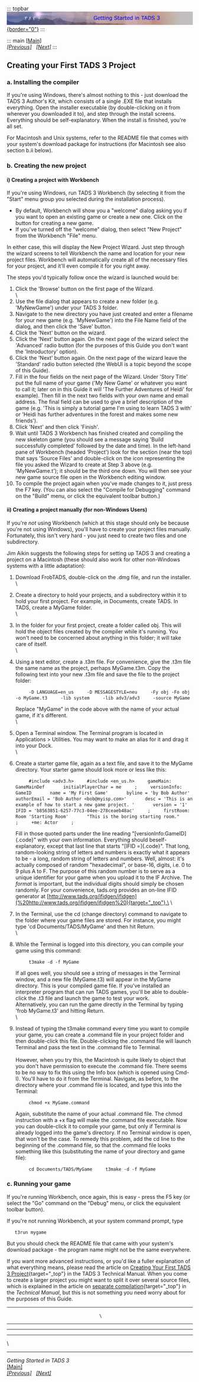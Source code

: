 ::: topbar
[![](topbar.jpg){border="0"}](index.html)
:::

::: main
[\[Main\]](index.html)\
*[\[Previous\]](generalintroduction.htm)
  [\[Next\]](programmingprolegomena.htm)*
:::

## Creating your First TADS 3 Project

### a. Installing the compiler

If you\'re using Windows, there\'s almost nothing to this - just
download the TADS 3 Author\'s Kit, which consists of a single .EXE file
that installs everything. Open the installer executable (by
double-clicking on it from wherever you downloaded it to), and step
through the install screens. Everything should be self-explanatory. When
the install is finished, you\'re all set.

For Macintosh and Unix systems, refer to the README file that comes with
your system\'s download package for instructions (for Macintosh see also
section b.ii below).

### b. Creating the new project

#### i) Creating a project with Workbench

If you\'re using Windows, run TADS 3 Workbench (by selecting it from the
\"Start\" menu group you selected during the installation process).

-   By default, Workbench will show you a \"welcome\" dialog asking you
    if you want to open an existing game or create a new one. Click on
    the button for creating a new game.
-   If you\'ve turned off the \"welcome\" dialog, then select \"New
    Project\" from the Workbench \"File\" menu.

In either case, this will display the New Project Wizard. Just step
through the wizard screens to tell Workbench the name and location for
your new project files. Workbench will automatically create all of the
necessary files for your project, and it\'ll even compile it for you
right away.

The steps you'd typically follow once the wizard is launched would be:

1.  Click the 'Browse' button on the first page of the Wizard.\
    \
2.  Use the file dialog that appears to create a new folder (e.g.
    'MyNewGame') under your TADS 3 folder.
3.  Navigate to the new directory you have just created and enter a
    filename for your new game (e.g. 'MyNewGame') into the File Name
    field of the dialog, and then click the 'Save' button.
4.  Click the 'Next' button on the wizard.
5.  Click the 'Next' button again. On the next page of the wizard select
    the 'Advanced' radio button (for the purposes of this Guide you
    don't want the 'Introductory' option).
6.  Click the 'Next' button again. On the next page of the wizard leave
    the 'Standard' radio button selected (the WebUI is a topic beyond
    the scope of this Guide).
7.  Fill in the four fields on the next page of the Wizard. Under 'Story
    Title' put the full name of your game ('My New Game' or whatever you
    want to call it; later on in this Guide it will 'The Further
    Adventures of Heidi' for example). Then fill in the next two fields
    with your own name and email address. The final field can be used to
    give a brief description of the game (e.g. 'This is simply a
    tutorial game I'm using to learn TADS 3 with' or 'Heidi has further
    adventures in the forest and makes some new friends').
8.  Click 'Next' and then click 'Finish'.
9.  Wait until TADS 3 Workbench has finished created and compiling the
    new skeleton game (you should see a message saying 'Build
    successfully completed\' followed by the date and time). In the
    left-hand pane of Workbench (headed 'Project') look for the section
    (near the top) that says 'Source Files' and double-click on the icon
    representing the file you asked the Wizard to create at Step 3 above
    (e.g. 'MyNewGame.t'); it should be the third one down. You will then
    see your new game source file open in the Workbench editing window.
10. To compile the project again when you've made changes to it, just
    press the F7 key. (You can also select the \"Compile for Debugging\"
    command on the \"Build\" menu, or click the equivalent toolbar
    button.)

#### ii) Creating a project manually (for non-Windows Users)

If you\'re *not* using Workbench (which at this stage should only be
because you\'re not using Windows), you\'ll have to create your project
files manually. Fortunately, this isn\'t very hard - you just need to
create two files and one subdirectory.

Jim Aikin suggests the following steps for setting up TADS 3 and
creating a project on a Macintosh (these should also work for other
non-Windows systems with a little adaptation):

1.  Download FrobTADS, double-click on the .dmg file, and run the
    installer.\
    \

2.  Create a directory to hold your projects, and a subdirectory within
    it to hold your first project. For example, in Documents, create
    TADS. In TADS, create a MyGame folder.\
    \

3.  In the folder for your first project, create a folder called obj.
    This will hold the object files created by the compiler while it\'s
    running. You won\'t need to be concerned about anything in this
    folder; it will take care of itself.\
    \

4.  Using a text editor, create a .t3m file. For convenience, give the
    .t3m file the same name as the project, perhaps MyGame.t3m. Copy the
    following text into your new .t3m file and save the file to the
    project folder:

             -D LANGUAGE=en_us     -D MESSAGESTYLE=neu     -Fy obj -Fo obj     -o MyGame.t3     -lib system     -lib adv3/adv3     -source MyGame

    Replace \"MyGame\" in the code above with the name of your actual
    game, if it\'s different.\
    \

5.  Open a Terminal window. The Terminal program is located in
    Applications \> Utilities. You may want to make an alias for it and
    drag it into your Dock.\
    \

6.  Create a starter game file, again as a text file, and save it to the
    MyGame directory. Your starter game should look more or less like
    this:

             #include <adv3.h>     #include <en_us.h>     gameMain: GameMainDef       initialPlayerChar = me     ;     versionInfo: GameID       name = 'My First Game'       byline = 'by Bob Author'       authorEmail = 'Bob Author <bob@myisp.com>'       desc = 'This is an example of how to start a new game project. '       version = '1'       IFID = 'b8563851-6257-77c3-04ee-278ceaeb48ac'     ;     firstRoom: Room 'Starting Room'       "This is the boring starting room."     ;     +me: Actor     ; 

    Fill in those quoted parts under the line reading
    \"[versionInfo:GameID]{.code}\" with your own information.
    Everything should beself-explanatory, except that last line that
    starts \"[IFID =]{.code}\". That long, random-looking string of
    letters and numbers is exactly what it appears to be - a long,
    random string of letters and numbers. Well, almost: it\'s actually
    composed of random \"hexadecimal\", or base-16, digits, i.e. 0 to 9
    plus A to F. The purpose of this random number is to serve as a
    unique identifier for your game when you upload it to the IF
    Archive. The *format* is important, but the individual digits should
    simply be chosen randomly. For your convenience, tads.org provides
    an on-line IFID generator at
    [http://www.tads.org/ifidgen/ifidgen](%20http://www.tads.org/ifidgen/ifidgen%20){target="_top"}.\
    \

7.  In the Terminal, use the cd (change directory) command to navigate
    to the folder where your game files are stored. For instance, you
    might type \'cd Documents/TADS/MyGame\' and then hit Return.\
    \

8.  While the Terminal is logged into this directory, you can compile
    your game using this command:

             t3make -d -f MyGame

    If all goes well, you should see a string of messages in the
    Terminal window, and a new file (MyGame.t3) will appear in the
    MyGame directory. This is your compiled game file. If you\'ve
    installed an interpreter program that can run TADS games, you\'ll be
    able to double-click the .t3 file and launch the game to test your
    work.\
    Alternatively, you can run the game directly in the Terminal by
    typing \'frob MyGame.t3\' and hitting Return.\
    \

9.  Instead of typing the t3make command every time you want to compile
    your game, you can create a .command file in your project folder and
    then double-click this file. Double-clicking the .command file will
    launch Terminal and pass the text in the .command file to Terminal.\
    \
    However, when you try this, the Macintosh is quite likely to object
    that you don\'t have permission to execute the .command file. There
    seems to be no way to fix this using the Info box (which is opened
    using Cmd-I). You\'ll have to do it from the Terminal. Navigate, as
    before, to the directory where your .command file is located, and
    type this into the Terminal:

             chmod +x MyGame.command

    Again, substitute the name of your actual .command file. The chmod
    instruction with a +x flag will make the .command file executable.
    Now you can double-click it to compile your game, but only if
    Terminal is already logged into the game\'s directory. If no
    Terminal window is open, that won\'t be the case. To remedy this
    problem, add the cd line to the beginning of the .command file, so
    that the .command file looks something like this (substituting the
    name of your directory and game file):

             cd Documents/TADS/MyGame     t3make -d -f MyGame

### c. Running your game

If you\'re running Workbench, once again, this is easy - press the F5
key (or select the \"Go\" command on the \"Debug\" menu, or click the
equivalent toolbar button).

If you\'re not running Workbench, at your system command prompt, type

       t3run mygame

But you should check the README file that came with your system\'s
download package - the program name might not be the same everywhere.

If you want more advanced instructions, or you'd like a fuller
explanation of what everything means, please read the article on
[Creating Your First TADS 3
Project](../techman/t3start.htm){target="_top"} in the TADS 3 Technical
Manual. When you come to create a larger project you might want to split
it over several source files, which is explained in the article on
[separate compilation](../techman/t3inc.htm){target="_top"} in the
*Technical Manual*, but this is not something you need worry about for
the purposes of this Guide.

  ----------------------------------- -----------------------------------
                                       \

  ----------------------------------- -----------------------------------

  -- --
     
  -- --

\

------------------------------------------------------------------------

*Getting Started in TADS 3*\
[\[Main\]](index.html)\
*[\[Previous\]](generalintroduction.htm)
  [\[Next\]](programmingprolegomena.htm)*
